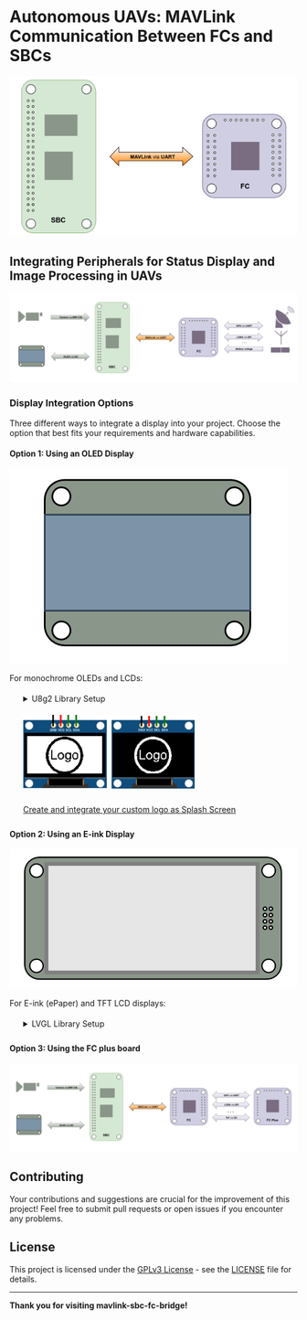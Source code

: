 # Autonomous UAVs: MAVLink Communication Between FCs and SBCs

<p align="center">
  <img src="Images/sbc_fc.png" alt="sbc_fc">
</p>

## Integrating Peripherals for Status Display and Image Processing in UAVs
![sbc_fc_ench](Images/sbc_fc_ench.png)


### Display Integration Options

Three different ways to integrate a display into your project. Choose the option that best fits your requirements and hardware capabilities.

#### Option 1: Using an OLED Display
![oled](Images/oled.png)

For monochrome OLEDs and LCDs:
<ol style="line-height: 2; list-style-type: none;">
   <li>
      <details>
        <summary>U8g2 Library Setup</summary>
        <p>Navigate to the u8g2 directory:</p>
        <pre><code>cd ~/u8g2</code></pre>
        <p>Create a build directory and navigate into it:</p>
        <pre><code>mkdir build && cd build</code></pre>
        <p>Run CMake to configure the project:</p>
        <pre><code>cmake ..</code></pre>
        <p><strong>Output:</strong></p>
        <p>
        -- The C compiler identification is GNU 10.2.1<br>
        -- The CXX compiler identification is GNU 10.2.1<br>
        -- Detecting C compiler ABI info<br>
        -- Detecting C compiler ABI info - done<br>
        -- Check for working C compiler: /usr/bin/cc - skipped<br>
        -- Detecting C compile features<br>
        -- Detecting C compile features - done<br>
        -- Detecting CXX compiler ABI info<br>
        -- Detecting CXX compiler ABI info - done<br>
        -- Check for working CXX compiler: /usr/bin/c++ - skipped<br>
        -- Detecting CXX compile features<br>
        -- Detecting CXX compile features - done<br>
        -- Configuring done<br>
        -- Generating done<br>
        -- Build files have been written to: /home/radxa/u8g2/build
        </p>
        <p>Build the project:</p>
        <pre><code>make</code></pre>
        <p><strong>Output:</strong></p>
        <p>
        Scanning dependencies of target u8g2<br>
        [  0%] Building C object CMakeFiles/u8g2.dir/csrc/mui.c.o<br>
        [  1%] Building C object CMakeFiles/u8g2.dir/csrc/mui_u8g2.c.o<br>
        [  2%] Building C object CMakeFiles/u8g2.dir/csrc/u8g2_arc.c.o<br>
        [  3%] Building C object CMakeFiles/u8g2.dir/csrc/u8g2_bitmap.c.o<br>
        ...<br>
        [ 97%] Building C object CMakeFiles/u8g2.dir/csrc/u8x8_string.c.o<br>
        [ 98%] Building C object CMakeFiles/u8g2.dir/csrc/u8x8_u16toa.c.o<br>
        [ 99%] Building C object CMakeFiles/u8g2.dir/csrc/u8x8_u8toa.c.o<br>
        [100%] Linking C static library libu8g2.a<br>
        [100%] Built target u8g2
        </p>
        <p>Install the library:</p>
        <pre><code>sudo make install</code></pre>
        <p><strong>Output:</strong></p>
        <p>
        Install the project...<br>
        -- Install configuration: ""<br>
        -- Installing: /usr/local/lib/libu8g2.a<br>
        -- Installing: /usr/local/include/u8g2/mui.h<br>
        -- Installing: /usr/local/include/u8g2/mui_u8g2.h<br>
        -- Installing: /usr/local/include/u8g2/u8g2.h<br>
        -- Installing: /usr/local/include/u8g2/u8x8.h<br>
        -- Installing: /usr/local/lib/cmake/u8g2/u8g2-targets.cmake<br>
        -- Installing: /usr/local/lib/cmake/u8g2/u8g2-targets-noconfig.cmake<br>
        -- Installing: /usr/local/lib/cmake/u8g2/u8g2-config.cmake
        </p>
         <p>Create a Symlink for Easier Access:</p>
         <pre><code>sudo ln -s /usr/local/include/u8g2 /usr/local/include/u8g2</code></pre>
      </details>
   </li>
   <li>
      <p align="left">
         <img src="Images/image1.png" alt="sbc_fc" width=300>
      </p>
      <a href="./Logo/README.md">Create and integrate your custom logo as Splash Screen</a>
   </li>  
</ol>
 



#### Option 2: Using an E-ink Display
![epaper](Images/epaper.png)

For E-ink (ePaper) and TFT LCD displays:
<ol style="line-height: 2; list-style-type: none;">
   <li>
      <details>
        <summary>LVGL Library Setup</summary>
        <ol style="line-height: 2; list-style-type: none;">
            <li>
               <details>
               <summary>1. Clone the LVGL Repository</summary>
               <p>Clone the LVGL GitHub repository:</p>
               <pre><code>git clone https://github.com/lvgl/lvgl.git</code></pre>
               <p>Enter the cloned directory:</p>
               <pre><code>cd lvgl</code></pre>
               </details>
            </li>
            <li>
               <details>
               <summary>2. Configure Your Build System</summary>
               <p>For a standard CMake setup:</p>
               <pre><code>mkdir build && cd build</code></pre>
               <pre><code>cmake ..</code></pre>
               <p>Add LVGL to your `CMakeLists.txt`:</p>
               <pre><code>add_subdirectory(lvgl)
         include_directories(lvgl)
         target_link_libraries(your_project lvgl)</code></pre>
               </details>
            </li>
            <li>
               <details>
               <summary>3. Configure LVGL Settings</summary>
               <p>Modify `lv_conf.h`:</p>
               <pre><code>#define LV_COLOR_DEPTH 16
         #define LV_HOR_RES_MAX 240
         #define LV_VER_RES_MAX 320</code></pre>
               </details>
            </li>
         </ol>
      </details>
   </li>
</ol>

#### Option 3: Using the FC plus board
![sbc_fc_plus](Images/sbc_fc_plus.png)





## Contributing

Your contributions and suggestions are crucial for the improvement of this project!  Feel free to submit pull requests or open issues if you encounter any problems.

## License

This project is licensed under the [GPLv3 License](https://opensource.org/licenses/GPL-3.0) - see the [LICENSE](LICENSE) file for details.



---

**Thank you for visiting mavlink-sbc-fc-bridge!**

